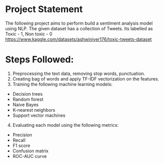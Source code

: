 # Project Statement
The following project aims to perform build a sentiment analysis model using NLP. The given dataset has a collection of Tweets. Its labelled as Toxic - 1, Non toxic - 0
https://www.kaggle.com/datasets/ashwiniyer176/toxic-tweets-dataset

# Steps Followed: 
1. Preprocessing the text data, removing stop words, punctuation.
2. Creating bag of words and apply TF-IDF vectorization on the features.
3. Training the following machine learning models:
  - Decision trees
  - Random forest
  - Naive Bayes
  - K-nearest neighbors
  - Support vector machines
4. Evaluating each model using the following metrics:
  - Precision
  - Recall
  - F1 score
  - Confusion matrix
  - ROC-AUC curve
